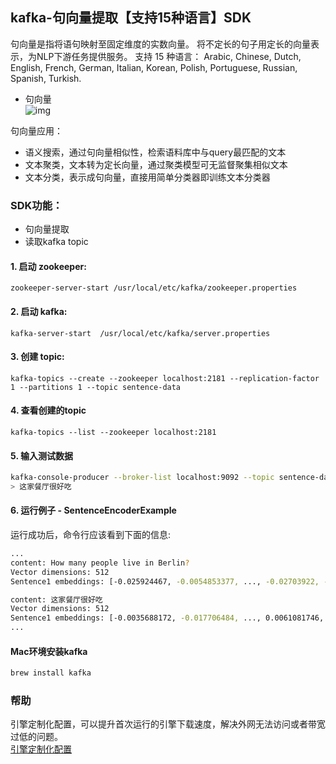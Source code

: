 ## kafka-句向量提取【支持15种语言】SDK
句向量是指将语句映射至固定维度的实数向量。
将不定长的句子用定长的向量表示，为NLP下游任务提供服务。
支持 15 种语言： 
Arabic, Chinese, Dutch, English, French, German, Italian, Korean, Polish, Portuguese, Russian, Spanish, Turkish.
 
- 句向量    
![img](https://aias-home.oss-cn-beijing.aliyuncs.com/AIAS/nlp_sdks/Universal-Sentence-Encoder.png)


句向量应用：
- 语义搜索，通过句向量相似性，检索语料库中与query最匹配的文本
- 文本聚类，文本转为定长向量，通过聚类模型可无监督聚集相似文本
- 文本分类，表示成句向量，直接用简单分类器即训练文本分类器

### SDK功能：
-  句向量提取
-  读取kafka topic

#### 1. 启动 zookeeper:

`zookeeper-server-start /usr/local/etc/kafka/zookeeper.properties`

#### 2. 启动 kafka:

`kafka-server-start  /usr/local/etc/kafka/server.properties`

#### 3. 创建 topic:

`kafka-topics --create --zookeeper localhost:2181 --replication-factor 1 --partitions 1 --topic sentence-data`

#### 4. 查看创建的topic

`kafka-topics --list --zookeeper localhost:2181`

#### 5. 输入测试数据
```bash
kafka-console-producer --broker-list localhost:9092 --topic sentence-data
> 这家餐厅很好吃
```

#### 6. 运行例子 - SentenceEncoderExample
运行成功后，命令行应该看到下面的信息:
```bash
...
content: How many people live in Berlin?
Vector dimensions: 512
Sentence1 embeddings: [-0.025924467, -0.0054853377, ..., -0.02703922, -0.024842339]

content: 这家餐厅很好吃
Vector dimensions: 512
Sentence1 embeddings: [-0.0035688172, -0.017706484, ..., 0.0061081746, -0.023076165]
...
```

#### Mac环境安装kafka 
```bash
brew install kafka
```

### 帮助 
引擎定制化配置，可以提升首次运行的引擎下载速度，解决外网无法访问或者带宽过低的问题。         
[引擎定制化配置](http://aias.top/engine_cpu.html)